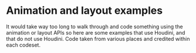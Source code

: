 # Animation and layout examples

It would take way too long to walk through and code something using the animation or layout APIs so here are some examples that use Houdini, and that do not use Houdini. Code taken from various places and credited within each codeset.
